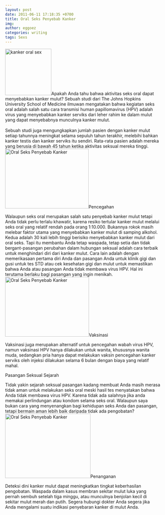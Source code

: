 ```yaml
---
layout: post
date: 2011-06-11 17:18:35 +0700
title: Oral Seks Penyebab Kanker
img: 
author: eggoez
categories: writing
tags: Sexs
---
```

<p><a href="https://eggoez.bitbucket.io/wp-content/uploads/2011/06/kanker-oral-sex.jpg" class="fancybox image"><img class=" size-thumbnail wp-image-1613 alignleft" src="https://eggoez.bitbucket.io/wp-content/uploads/2011/06/kanker-oral-sex-150x150.jpg" alt="kanker oral sex" width="150" height="150"></a>Apakah Anda tahu bahwa aktivitas seks oral dapat menyebabkan kanker mulut? Sebuah studi dari The Johns Hopkins University School of Medicine ilmuwan mengatakan bahwa kegiatan seks oral adalah salah satu cara transmisi human papillomavirus (HPV) adalah virus yang menyebabkan kanker serviks dari leher rahim ke dalam mulut yang dapat menyebabnya munculnya kanker mulut.<br>
<span id="more-259"></span><br>
Sebuah studi juga mengungkapkan jumlah pasien dengan kanker mulut setiap tahunnya meningkat selama sepuluh tahun terakhir, melebihi bahkan kanker testis dan kanker serviks itu sendiri. Rata-rata pasien adalah mereka yang berusia di bawah 45 tahun ketika aktivitas seksual mereka tinggi.<br>
<img class="alignleft" src="http://stats.eggoez.tk/files/oralsex2.jpg" alt="Oral Seks Penyebab Kanker" width="271" height="193">Pencegahan</p>
<p>Walaupun seks oral merupakan salah satu penyebab kanker mulut tetapi Anda tidak perlu terlalu khawatir, karena resiko tertular kanker mulut melalui seks oral yang relatif rendah pada orang 1:10.000. Bukannya rokok masih melebar faktor utama yang menyebabkan kanker mulut di samping alkohol. Kedua adalah 30 kali lebih tinggi berisiko menyebabkan kanker mulut dari oral seks. Tapi itu membantu Anda tetap waspada, tetap setia dan tidak bergant-pasangan perubahan dalam hubungan seksual adalah cara terbaik untuk menghindari diri dari kanker mulut. Cara lain adalah dengan memerikasaan pertama diri Anda dan pasangan Anda untuk klinik gigi dan gusi untuk tes STD atau cek kesehatan gigi dan mulut untuk memastikan bahwa Anda atau pasangan Anda tidak membawa virus HPV. Hal ini terutama berlaku bagi pasangan yang ingin menikah.<br>
<img class="alignleft" src="http://stats.eggoez.tk/files/oralsex3.jpg" alt="Oral Seks Penyebab Kanker" width="272" height="193">Vaksinasi</p>
<p>Vaksinasi juga merupakan alternatif untuk pencegahan wabah virus HPV, namun vaksinasi HPV hanya dilakukan untuk wanita, khususnya wanita muda, sedangkan pria hanya dapat melakukan vaksin pencegahan kanker serviks oleh injeksi dilakukan selama 6 bulan dengan biaya yang relatif mahal.</p>
<p>Pasangan Seksual Sejarah</p>
<p>Tidak yakin sejarah seksual pasangan kadang membuat Anda masih merasa tidak aman untuk melakukan seks oral meski hasil tes menyatakan bahwa Anda tidak membawa virus HPV. Karena tidak ada salahnya jika anda memakai perlindungan atau kondom selama seks oral. Walaupun saya bukan cara yang menyenangkan bagi kehidupan seks Anda dan pasangan, tetapi bermain aman lebih baik daripada tidak ada pengobatan?<br>
<img class="alignleft" src="http://stats.eggoez.tk/files/done-oral.jpg" alt="Oral Seks Penyebab Kanker" width="277" height="208">Penanganan</p>
<p>Deteksi dini kanker mulut dapat meningkatkan tingkat keberhasilan pengobatan. Waspada dalam kasus membran sekitar mulut luka yang pernah sembuh setelah tiga minggu, atau munculnya benjolan kecil di sekitar mulut merah dan putih. Segera hubungi dokter Anda segera jika Anda mengalami suatu indikasi penyebaran kanker di mulut Anda.</p>
